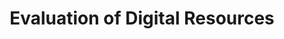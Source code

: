 ---
layout: page
title: "Evaluation of Digital Resources"
sidebar_section: 3
previous: "content/content/3_udl.html"
next: "content/content/5_procurement.html"
---
